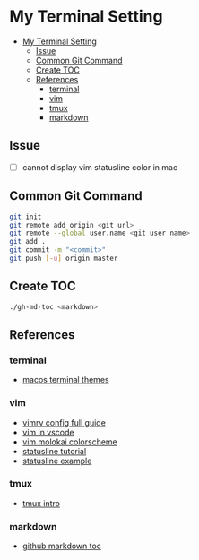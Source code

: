 # My Terminal Setting

* [My Terminal Setting](#my-terminal-setting)
   * [Issue](#issue)
   * [Common Git Command](#common-git-command)
   * [Create TOC](#create-toc)
   * [References](#references)
      * [terminal](#terminal)
      * [vim](#vim)
      * [tmux](#tmux)
      * [markdown](#markdown)

## Issue
- [ ] cannot display vim statusline color in mac

## Common Git Command
```bash
git init
git remote add origin <git url>
git remote --global user.name <git user name>
git add .
git commit -m "<commit>"
git push [-u] origin master
```

## Create TOC
```bash
./gh-md-toc <markdown>
```

## References
### terminal
+ [macos terminal themes](https://github.com/lysyi3m/macos-terminal-themes)

### vim
+ [vimrv config full guide](https://www.freecodecamp.org/news/vimrc-configuration-guide-customize-your-vim-editor/)
+ [vim in vscode](https://zhuanlan.zhihu.com/p/188499395)
+ [vim molokai colorscheme](https://github.com/tomasr/molokai)
+ [statusline tutorial](https://medium.com/hackernoon/the-last-statusline-for-vim-a613048959b2)
+ [statusline example](https://gist.github.com/ahmedelgabri/b9127dfe36ba86f4496c8c28eb65ef2b)

### tmux
+ [tmux intro](https://blog.hawkhost.com/2010/06/28/tmux-the-terminal-multiplexer/)

### markdown
+ [github markdown toc](https://github.com/ekalinin/github-markdown-toc)
